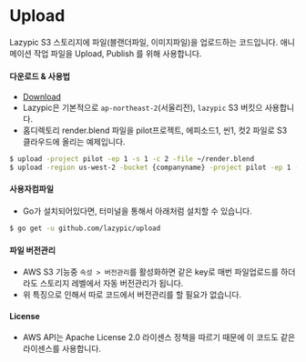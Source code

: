 # Upload
Lazypic S3 스토리지에 파일(블랜더파일, 이미지파일)을 업로드하는 코드입니다.
애니메이션 작업 파일을 Upload, Publish 를 위해 사용합니다.

#### 다운로드 & 사용법
- [Download](https://github.com/lazypic/upload/releases)
- Lazypic은 기본적으로 `ap-northeast-2`(서울리전), `lazypic` S3 버킷으 사용합니다.
- 홈디렉토리 render.blend 파일을 pilot프로젝트, 에피소드1, 씬1, 컷2 파일로 S3 클라우드에 올리는 예제입니다.
```bash
$ upload -project pilot -ep 1 -s 1 -c 2 -file ~/render.blend
$ upload -region us-west-2 -bucket {companyname} -project pilot -ep 1 -s 1 -c 2 -file ~/render.blend // 미서부오레건, companyname의 bucket에 데이터르 넣느 예제
```

#### 사용자컴파일
- Go가 설치되어있다면, 터미널을 통해서 아래처럼 설치할 수 있습니다.
```bash
$ go get -u github.com/lazypic/upload
```

#### 파일 버전관리
- AWS S3 기능중 `속성 > 버전관리`를 활성화하면 같은 key로 매번 파일업로드를 하더라도 스토리지 레벨에서 자동 버전관리가 됩니다.
- 위 특징으로 인해서 따로 코드에서 버전관리를 할 필요가 없습니다.

#### License
- AWS API는 Apache License 2.0 라이센스 정책을 따르기 때문에 이 코드도 같은 라이센스를 사용합니다.
